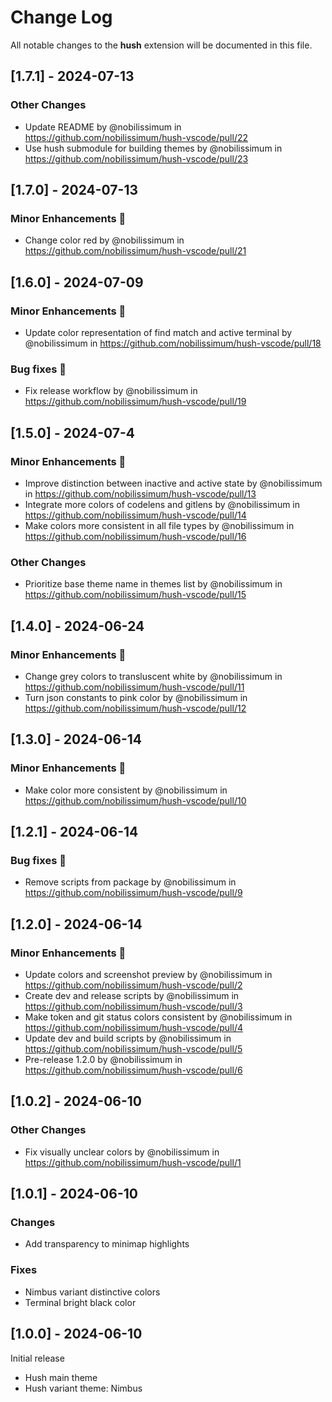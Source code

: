 # Change Log

All notable changes to the **hush** extension will be documented in this file.

## [1.7.1] - 2024-07-13

### Other Changes

- Update README by @nobilissimum in https://github.com/nobilissimum/hush-vscode/pull/22
- Use hush submodule for building themes by @nobilissimum in https://github.com/nobilissimum/hush-vscode/pull/23

## [1.7.0] - 2024-07-13

### Minor Enhancements 💄

- Change color red by @nobilissimum in https://github.com/nobilissimum/hush-vscode/pull/21

## [1.6.0] - 2024-07-09

### Minor Enhancements 💄

- Update color representation of find match and active terminal by @nobilissimum in https://github.com/nobilissimum/hush-vscode/pull/18

### Bug fixes 🔨

- Fix release workflow by @nobilissimum in https://github.com/nobilissimum/hush-vscode/pull/19

## [1.5.0] - 2024-07-4

### Minor Enhancements 💄

- Improve distinction between inactive and active state by @nobilissimum in https://github.com/nobilissimum/hush-vscode/pull/13
- Integrate more colors of codelens and gitlens by @nobilissimum in https://github.com/nobilissimum/hush-vscode/pull/14
- Make colors more consistent in all file types by @nobilissimum in https://github.com/nobilissimum/hush-vscode/pull/16

### Other Changes

- Prioritize base theme name in themes list by @nobilissimum in https://github.com/nobilissimum/hush-vscode/pull/15

## [1.4.0] - 2024-06-24

### Minor Enhancements 💄

- Change grey colors to transluscent white by @nobilissimum in https://github.com/nobilissimum/hush-vscode/pull/11
- Turn json constants to pink color by @nobilissimum in https://github.com/nobilissimum/hush-vscode/pull/12

## [1.3.0] - 2024-06-14

### Minor Enhancements 💄

- Make color more consistent by @nobilissimum in https://github.com/nobilissimum/hush-vscode/pull/10

## [1.2.1] - 2024-06-14

### Bug fixes 🔨

- Remove scripts from package by @nobilissimum in https://github.com/nobilissimum/hush-vscode/pull/9

## [1.2.0] - 2024-06-14

### Minor Enhancements 💄

- Update colors and screenshot preview by @nobilissimum in https://github.com/nobilissimum/hush-vscode/pull/2
- Create dev and release scripts by @nobilissimum in https://github.com/nobilissimum/hush-vscode/pull/3
- Make token and git status colors consistent by @nobilissimum in https://github.com/nobilissimum/hush-vscode/pull/4
- Update dev and build scripts by @nobilissimum in https://github.com/nobilissimum/hush-vscode/pull/5
- Pre-release 1.2.0 by @nobilissimum in https://github.com/nobilissimum/hush-vscode/pull/6

## [1.0.2] - 2024-06-10

### Other Changes

- Fix visually unclear colors by @nobilissimum in https://github.com/nobilissimum/hush-vscode/pull/1

## [1.0.1] - 2024-06-10

### Changes

- Add transparency to minimap highlights

### Fixes

- Nimbus variant distinctive colors
- Terminal bright black color

## [1.0.0] - 2024-06-10

Initial release

- Hush main theme
- Hush variant theme: Nimbus

